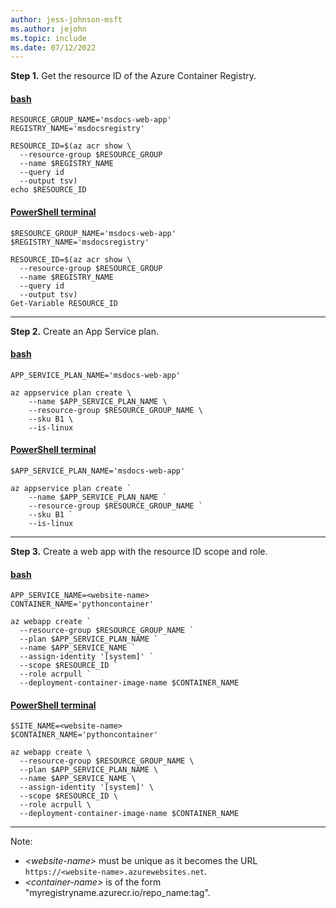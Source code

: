 ```yaml
---
author: jess-johnson-msft
ms.author: jejohn
ms.topic: include
ms.date: 07/12/2022
---
```


**Step 1.** Get the resource ID of the Azure Container Registry.

#### [bash](#tab/terminal-bash)

```azurecli
RESOURCE_GROUP_NAME='msdocs-web-app'
REGISTRY_NAME='msdocsregistry'

RESOURCE_ID=$(az acr show \
  --resource-group $RESOURCE_GROUP 
  --name $REGISTRY_NAME 
  --query id 
  --output tsv)
echo $RESOURCE_ID
```

#### [PowerShell terminal](#tab/terminal-powershell)

```azurecli
$RESOURCE_GROUP_NAME='msdocs-web-app'
$REGISTRY_NAME='msdocsregistry'

RESOURCE_ID=$(az acr show \
  --resource-group $RESOURCE_GROUP 
  --name $REGISTRY_NAME 
  --query id 
  --output tsv)
Get-Variable RESOURCE_ID
```

---

**Step 2.** Create an App Service plan.

#### [bash](#tab/terminal-bash)

```azurecli
APP_SERVICE_PLAN_NAME='msdocs-web-app'

az appservice plan create \
    --name $APP_SERVICE_PLAN_NAME \
    --resource-group $RESOURCE_GROUP_NAME \
    --sku B1 \
    --is-linux
```

#### [PowerShell terminal](#tab/terminal-powershell)

```azurecli
$APP_SERVICE_PLAN_NAME='msdocs-web-app'

az appservice plan create `
    --name $APP_SERVICE_PLAN_NAME `
    --resource-group $RESOURCE_GROUP_NAME `
    --sku B1 `
    --is-linux
```

---

**Step 3.** Create a web app with the resource ID scope and role.

#### [bash](#tab/terminal-bash)

```azurecli
APP_SERVICE_NAME=<website-name>
CONTAINER_NAME='pythoncontainer'

az webapp create `
  --resource-group $RESOURCE_GROUP_NAME `
  --plan $APP_SERVICE_PLAN_NAME `
  --name $APP_SERVICE_NAME `
  --assign-identity '[system]' `
  --scope $RESOURCE_ID `
  --role acrpull `
  --deployment-container-image-name $CONTAINER_NAME 
```

#### [PowerShell terminal](#tab/terminal-powershell)

```azurecli
$SITE_NAME=<website-name>
$CONTAINER_NAME='pythoncontainer'

az webapp create \
  --resource-group $RESOURCE_GROUP_NAME \
  --plan $APP_SERVICE_PLAN_NAME \
  --name $APP_SERVICE_NAME \
  --assign-identity '[system]' \
  --scope $RESOURCE_ID \
  --role acrpull \
  --deployment-container-image-name $CONTAINER_NAME 
```

---

Note:

* *\<website-name>* must be unique as it becomes the URL `https://<website-name>.azurewebsites.net`.
* *\<container-name>* is of the form "myregistryname.azurecr.io/repo_name:tag".
